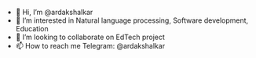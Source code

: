 - 👋 Hi, I’m @ardakshalkar
- 👀 I’m interested in Natural language processing, Software development, Education
- 💞️ I’m looking to collaborate on EdTech project
- 📫 How to reach me Telegram: @ardakshalkar

<!---
ardakshalkar/ardakshalkar is a ✨ special ✨ repository because its `README.md` (this file) appears on your GitHub profile.
You can click the Preview link to take a look at your changes.
--->
